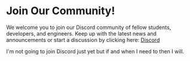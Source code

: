 # Join Our Community!

We welcome you to join our Discord community of fellow students, developers, and engineers. Keep up with the latest news and announcements or start a discussion by clicking here: [Discord](https://discord.gg/vvcyvjDkdC)

I'm not going to join Discord just yet but if and when I need to then I will.
